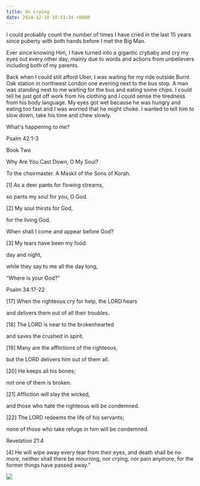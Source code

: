 ```yaml
---
title: On Crying
date: 2024-12-10 10:51:34 +0000
---
```


I could probably count the number of times I have cried in the last 15 years since puberty with both hands before I met the Big Man.

Ever since knowing Him, I have turned into a gigantic crybaby and cry my eyes out every other day, mainly due to words and actions from unbelievers including both of my parents.

Back when I could still afford Uber, I was waiting for my ride outside Burnt Oak station in northwest London one evening next to the bus stop. A man was standing next to me waiting for the bus and eating some chips. I could tell he just got off work from his clothing and I could sense the tiredness from his body language. My eyes got wet because he was hungry and eating too fast and I was worried that he might choke. I wanted to tell him to slow down, take his time and chew slowly.

What's happening to me?

Psalm 42:1-3

Book Two

Why Are You Cast Down, O My Soul?

To the choirmaster. A Maskil of the Sons of Korah.

[1] As a deer pants for flowing streams,

so pants my soul for you, O God. 

[2] My soul thirsts for God,

for the living God.

When shall I come and appear before God? 

[3] My tears have been my food

day and night,

while they say to me all the day long,

“Where is your God?”

Psalm 34:17-22

[17] When the righteous cry for help, the LORD hears

and delivers them out of all their troubles. 

[18] The LORD is near to the brokenhearted

and saves the crushed in spirit.

[19] Many are the afflictions of the righteous,

but the LORD delivers him out of them all. 

[20] He keeps all his bones;

not one of them is broken. 

[21] Affliction will slay the wicked,

and those who hate the righteous will be condemned. 

[22] The LORD redeems the life of his servants;

none of those who take refuge in him will be condemned.

Revelation 21:4

[4] He will wipe away every tear from their eyes, and death shall be no more, neither shall there be mourning, nor crying, nor pain anymore, for the former things have passed away.”

![](/14169283a7a658aaee3adeb1839774aa.png)